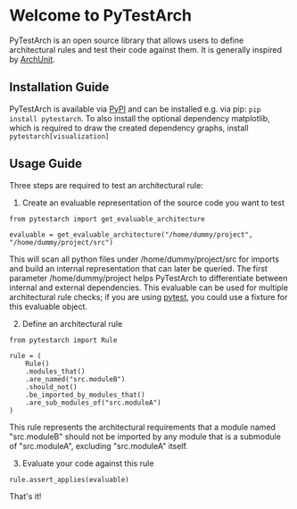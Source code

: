 # Welcome to PyTestArch

PyTestArch is an open source library that allows users to define architectural rules and test their code against them. It is 
generally inspired by [ArchUnit](https://www.archunit.org/).

## Installation Guide
PyTestArch is available via [PyPI](https://pypi.org/project/pytestarch/) and can be installed e.g. via pip: `pip install pytestarch`. To also install the
optional dependency matplotlib, which is required to draw the created dependency graphs, install `pytestarch[visualization]`

## Usage Guide
Three steps are required to test an architectural rule:

1) Create an evaluable representation of the source code you want to test

```
from pytestarch import get_evaluable_architecture

evaluable = get_evaluable_architecture("/home/dummy/project", "/home/dummy/project/src")
```
This will scan all python files under /home/dummy/project/src for imports and build an internal representation that can
later be queried. The first parameter /home/dummy/project helps PyTestArch to differentiate between internal and external 
dependencies. This evaluable can be used for multiple architectural rule checks; if you are using [pytest](https://docs.pytest.org/en/7.1.x/),
you could use a fixture for this evaluable object.

2) Define an architectural rule
```
from pytestarch import Rule

rule = (
    Rule() 
    .modules_that() 
    .are_named("src.moduleB") 
    .should_not() 
    .be_imported_by_modules_that() 
    .are_sub_modules_of("src.moduleA") 
)
```

This rule represents the architectural requirements that a module named "src.moduleB" should not be imported by any module
that is a submodule of "src.moduleA", excluding "src.moduleA" itself.

3) Evaluate your code against this rule

```
rule.assert_applies(evaluable)
```
That's it!
